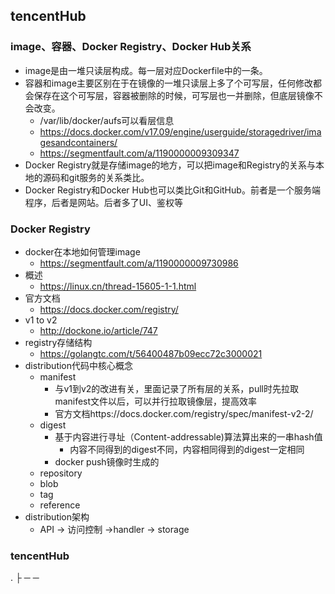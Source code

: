 ## tencentHub

### image、容器、Docker Registry、Docker Hub关系

* image是由一堆只读层构成。每一层对应Dockerfile中的一条。
* 容器和image主要区别在于在镜像的一堆只读层上多了个可写层，任何修改都会保存在这个可写层，容器被删除的时候，可写层也一并删除，但底层镜像不会改变。
  * /var/lib/docker/aufs可以看层信息
  * https://docs.docker.com/v17.09/engine/userguide/storagedriver/imagesandcontainers/
  * https://segmentfault.com/a/1190000009309347
* Docker Registry就是存储image的地方，可以把image和Registry的关系与本地的源码和git服务的关系类比。
* Docker Registry和Docker Hub也可以类比Git和GitHub。前者是一个服务端程序，后者是网站。后者多了UI、鉴权等

### Docker Registry

* docker在本地如何管理image
  * https://segmentfault.com/a/1190000009730986
* 概述
  * https://linux.cn/thread-15605-1-1.html
* 官方文档
  * https://docs.docker.com/registry/
* v1 to v2
  * http://dockone.io/article/747
* registry存储结构
  * https://golangtc.com/t/56400487b09ecc72c3000021
* distribution代码中核心概念
  * manifest
    * 与v1到v2的改进有关，里面记录了所有层的关系，pull时先拉取manifest文件以后，可以并行拉取镜像层，提高效率
    * 官方文档https://docs.docker.com/registry/spec/manifest-v2-2/
  * digest
    * 基于内容进行寻址（Content-addressable)算法算出来的一串hash值
      * 内容不同得到的digest不同，内容相同得到的digest一定相同
    * docker push镜像时生成的
  * repository
  * blob
  * tag
  * reference
* distribution架构
  * API	-> 访问控制 ->handler -> storage

### tencentHub

.
├ ─ ─



